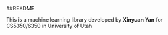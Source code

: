 ##README

This is a machine learning library developed by **Xinyuan Yan** for CS5350/6350 in University of Utah